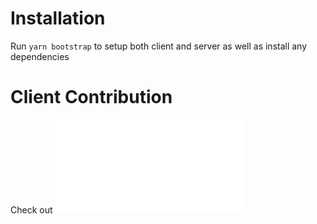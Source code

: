 # Installation
Run `yarn bootstrap` to setup both client and server as well as install any dependencies

# Client Contribution
Check out ![Client Contributing Guide](packages/client/README.md)
